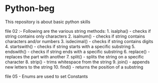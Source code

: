 # Python-beg
This repository is about basic python skills 

file 02 :-
Following are the various string methods:
    1. isalpha() - checks if string contains only characters 
    2. isalnum() - checks if string contains characters and/or numbers 
    3. isdecimal() - checks if string contains digits 
    4. startswith() - checks if string starts with a specific substring
    5. endswith() - checks if string ends with a specific substring 
    6. replace() - replaces the part with another
    7. split() - splits the string on a specific character
    8. strip() - trims whitespace from the string 
    9. join() - appends new letters to the string 
    10. find() - returns the position of a substring 

file 05 - Enums are used to set Constants